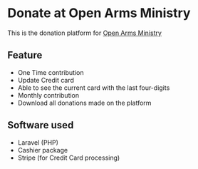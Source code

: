 # Donate at Open Arms Ministry

This is the donation platform for [Open Arms Ministry](https://openarmsministry.org)

## Feature
* One Time contribution
* Update Credit card
* Able to see the current card with the last four-digits
* Monthly contribution
* Download all donations made on the platform

## Software used
* Laravel (PHP)
* Cashier package
* Stripe (for Credit Card processing)
